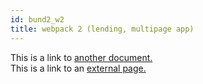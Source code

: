 ```yaml
---
id: bund2_w2
title: webpack 2 (lending, multipage app)
---
```


This is a link to [another document.](/docs/en/doc3.md)  
This is a link to an [external page.](http://www.example.com)
